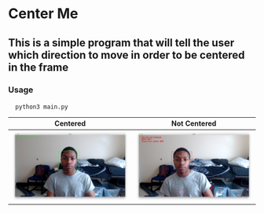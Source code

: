 # Center Me
## This is a simple program that will tell the user which direction to move in order to be centered in the frame

### Usage
```
  python3 main.py
```
Centered                   | Not Centered
:---------------------------------:|:----------------:
![Original Image](images/centered.png) | ![plot](images/not1.png)


